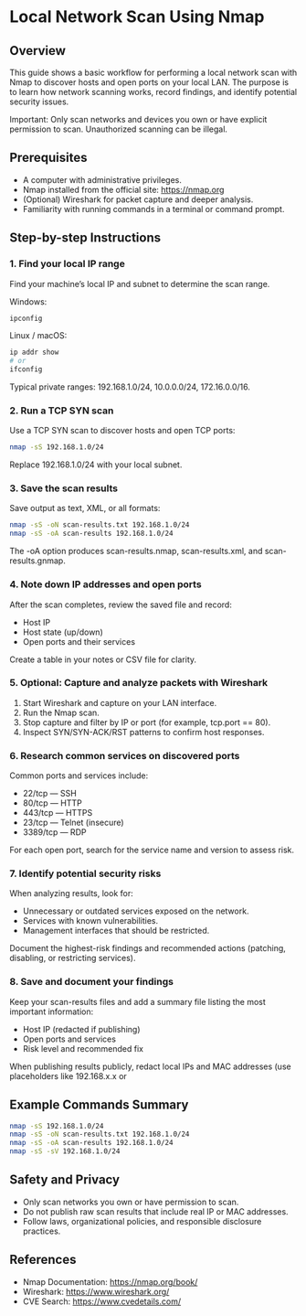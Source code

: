 # Local Network Scan Using Nmap

## Overview
This guide shows a basic workflow for performing a local network scan with Nmap to discover hosts and open ports on your local LAN. The purpose is to learn how network scanning works, record findings, and identify potential security issues.

Important: Only scan networks and devices you own or have explicit permission to scan. Unauthorized scanning can be illegal.

## Prerequisites
- A computer with administrative privileges.
- Nmap installed from the official site: https://nmap.org
- (Optional) Wireshark for packet capture and deeper analysis.
- Familiarity with running commands in a terminal or command prompt.

## Step-by-step Instructions

### 1. Find your local IP range
Find your machine’s local IP and subnet to determine the scan range.

Windows:
```powershell
ipconfig
```

Linux / macOS:
```bash
ip addr show
# or
ifconfig
```

Typical private ranges: 192.168.1.0/24, 10.0.0.0/24, 172.16.0.0/16.

### 2. Run a TCP SYN scan
Use a TCP SYN scan to discover hosts and open TCP ports:

```bash
nmap -sS 192.168.1.0/24
```

Replace 192.168.1.0/24 with your local subnet.

### 3. Save the scan results
Save output as text, XML, or all formats:

```bash
nmap -sS -oN scan-results.txt 192.168.1.0/24
nmap -sS -oA scan-results 192.168.1.0/24
```

The -oA option produces scan-results.nmap, scan-results.xml, and scan-results.gnmap.

### 4. Note down IP addresses and open ports
After the scan completes, review the saved file and record:
- Host IP
- Host state (up/down)
- Open ports and their services

Create a table in your notes or CSV file for clarity.

### 5. Optional: Capture and analyze packets with Wireshark
1. Start Wireshark and capture on your LAN interface.
2. Run the Nmap scan.
3. Stop capture and filter by IP or port (for example, tcp.port == 80).
4. Inspect SYN/SYN-ACK/RST patterns to confirm host responses.

### 6. Research common services on discovered ports
Common ports and services include:
- 22/tcp — SSH
- 80/tcp — HTTP
- 443/tcp — HTTPS
- 23/tcp — Telnet (insecure)
- 3389/tcp — RDP

For each open port, search for the service name and version to assess risk.

### 7. Identify potential security risks
When analyzing results, look for:
- Unnecessary or outdated services exposed on the network.
- Services with known vulnerabilities.
- Management interfaces that should be restricted.

Document the highest-risk findings and recommended actions (patching, disabling, or restricting services).

### 8. Save and document your findings
Keep your scan-results files and add a summary file listing the most important information:
- Host IP (redacted if publishing)
- Open ports and services
- Risk level and recommended fix

When publishing results publicly, redact local IPs and MAC addresses (use placeholders like 192.168.x.x or <local IP hidden>).

## Example Commands Summary
```bash
nmap -sS 192.168.1.0/24
nmap -sS -oN scan-results.txt 192.168.1.0/24
nmap -sS -oA scan-results 192.168.1.0/24
nmap -sS -sV 192.168.1.0/24
```

## Safety and Privacy
- Only scan networks you own or have permission to scan.
- Do not publish raw scan results that include real IP or MAC addresses.
- Follow laws, organizational policies, and responsible disclosure practices.

## References
- Nmap Documentation: https://nmap.org/book/
- Wireshark: https://www.wireshark.org/
- CVE Search: https://www.cvedetails.com/

